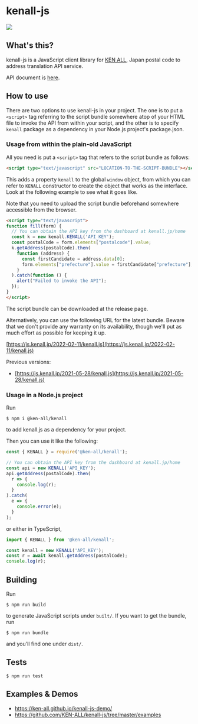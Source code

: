 # kenall-js

![](https://github.com/KEN-ALL/kenall-js/workflows/CI/badge.svg)

## What's this?

kenall-js is a JavaScript client library for [KEN ALL](https://kenall.jp/), Japan postal code to address translation API service.

API document is [here](https://ken-all.github.io/kenall-js/index.html).

## How to use

There are two options to use kenall-js in your project.  The one is to put a `<script>` tag referring to the script bundle somewhere atop of your HTML file to invoke the API from within your script, and the other is to specify `kenall` package as a dependency in your Node.js project's package.json.

### Usage from within the plain-old JavaScript

All you need is put a `<script>` tag that refers to the script bundle as follows:

```html
<script type="text/javascript" src="LOCATION-TO-THE-SCRIPT-BUNDLE"></script>
```

This adds a property `kenall` to the global `window` object, from which you can refer to `KENALL` constructor to create the object that works as the interface.  Look at the following example to see what it goes like.

Note that you need to upload the script bundle beforehand somewhere accessible from the browser.

```html
<script type="text/javascript">
function fill(form) {
  // You can obtain the API key from the dashboard at kenall.jp/home
  const k = new kenall.KENALL('API_KEY');
  const postalCode = form.elements["postalcode"].value;
  k.getAddress(postalCode).then(
    function (address) {
      const firstCandidate = address.data[0];
      form.elements["prefecture"].value = firstCandidate["prefecture"];
    }
  ).catch(function () {
    alert("Failed to invoke the API");
  });
}
</script>
```

The script bundle can be downloaded at the release page.

Alternatively, you can use the following URL for the latest bundle.  Beware that we don't provide any warranty on its availability, though we'll put as much effort as possible for keeping it up.

[https://js.kenall.jp/2022-02-11/kenall.js](https://js.kenall.jp/2022-02-11/kenall.js)

Previous versions:

* [https://js.kenall.jp/2021-05-28/kenall.js](https://js.kenall.jp/2021-05-28/kenall.js)


### Usage in a Node.js project

Run

```
$ npm i @ken-all/kenall
```

to add kenall.js as a dependency for your project.

Then you can use it like the following:

```javascript
const { KENALL } = require('@ken-all/kenall');

// You can obtain the API key from the dashboard at kenall.jp/home
const api = new KENALL('API_KEY');
api.getAddress(postalCode).then(
  r => {
    console.log(r);
  }
).catch(
  e => {
    console.error(e);
  }
);
```

or either in TypeScript,

```typescript
import { KENALL } from '@ken-all/kenall';

const kenall = new KENALL('API_KEY');
const r = await kenall.getAddress(postalCode);
console.log(r);
```

## Building

Run

```
$ npm run build
```

to generate JavaScript scripts under `built/`.  If you want to get the bundle, run

```
$ npm run bundle
```

and you'll find one under `dist/`.


## Tests

```
$ npm run test
```

## Examples & Demos

* https://ken-all.github.io/kenall-js-demo/
* https://github.com/KEN-ALL/kenall-js/tree/master/examples
